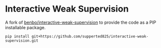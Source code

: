 # Interactive Weak Supervision

A fork of [benbo/interactive-weak-supervision](https://github.com/benbo/interactive-weak-supervision) to provide the code as a PIP installable package.

```
pip install git+https://github.com/supperted825/interactive-weak-supervision.git
```
